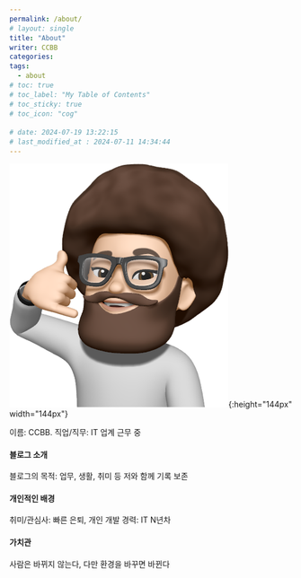 ```yaml
---
permalink: /about/
# layout: single
title: "About"
writer: CCBB
categories:
tags:
  - about
# toc: true
# toc_label: "My Table of Contents"
# toc_sticky: true
# toc_icon: "cog"

# date: 2024-07-19 13:22:15
# last_modified_at : 2024-07-11 14:34:44
---
```


![profile](/assets/images/bio-photo-01.png){:height="144px" width="144px"}

이름: CCBB.
직업/직무: IT 업계 근무 중

#### 블로그 소개
블로그의 목적: 업무, 생활, 취미 등 저와 함께 기록 보존

#### 개인적인 배경
취미/관심사: 빠른 은퇴, 개인 개발
경력: IT N년차

#### 가치관
사람은 바뀌지 않는다, 다만 환경을 바꾸면 바뀐다

